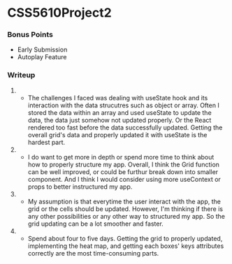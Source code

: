 # CSS5610Project2
### Bonus Points
- Early Submission
- Autoplay Feature

### Writeup
1. - The challenges I faced was dealing with useState hook and its interaction with the data strucutres such as object or array. Often I stored the data within an array and used useState to update the data, the data just somehow not updated properly. Or the React rendered too fast before the data successfully updated. Getting the overall grid's data and properly updated it with useState is the hardest part.
2. - I do want to get more in depth or spend more time to think about how to properly structure my app. Overall, I think the Grid function can be well improved, or could be furthur break down into smaller component. And I think I would consider using more useContext or props to better instructured my app.
3. - My assumption is that everytime the user interact with the app, the grid or the cells should be updated. However, I'm thinking if there is any other possibilities or any other way to structured my app. So the grid updating can be a lot smoother and faster.
4. - Spend about four to five days. Getting the grid to properly updated, implementing the heat map, and getting each boxes' keys attributes correctly are the most time-consuming parts.